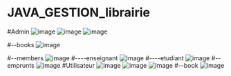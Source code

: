 # JAVA_GESTION_librairie

#Admin
![image](https://github.com/Cherkani/JAVA_CRUD/assets/124716884/d0f371e6-a747-40f1-ac46-777f0463f5ba)
![image](https://github.com/Cherkani/JAVA_CRUD/assets/124716884/0f6133c3-54db-4374-a669-fea789dcdb7d)
![image](https://github.com/Cherkani/JAVA_CRUD/assets/124716884/c8ec272c-39a7-4a95-808d-61e9055e8500)

#--books
![image](https://github.com/Cherkani/JAVA_CRUD/assets/124716884/1282b234-6801-486a-8c04-0fd7db141dd4)

#--members
![image](https://github.com/Cherkani/JAVA_CRUD/assets/124716884/ee155738-ee42-4641-aea9-90fd8d79989d)
#----enseignant
![image](https://github.com/Cherkani/JAVA_CRUD/assets/124716884/dd55e1c0-01b5-4961-bf9c-a98001703aa3)
#----etudiant
![image](https://github.com/Cherkani/JAVA_CRUD/assets/124716884/68c73eee-ead2-4fd2-bd97-dfa36e4b5e31)
#--emprunts
![image](https://github.com/Cherkani/JAVA_CRUD/assets/124716884/f5fa1b5b-6962-4e20-81c6-ba17ac3342e8)
#Utilisateur
![image](https://github.com/Cherkani/JAVA_CRUD/assets/124716884/63992df2-40f0-489f-9f49-f01675e528e7)
![image](https://github.com/Cherkani/JAVA_CRUD/assets/124716884/6810095c-d7a4-42b9-8532-c2336f9865d4)
![image](https://github.com/Cherkani/JAVA_CRUD/assets/124716884/74c90935-9e3b-49db-9fd7-b2642f1bf52c)
#--book
![image](https://github.com/Cherkani/JAVA_CRUD/assets/124716884/5019ab10-2290-4a98-b37b-60678c1336db)





